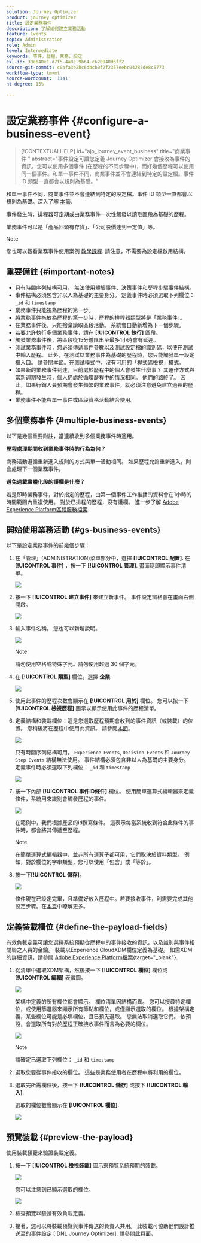 ```yaml
---
solution: Journey Optimizer
product: journey optimizer
title: 設定業務事件
description: 了解如何建立業務活動
feature: Events
topic: Administration
role: Admin
level: Intermediate
keywords: 事件，歷程，業務，設定
exl-id: 39eb40e1-d7f5-4a8e-9b64-c620940d5ff2
source-git-commit: c0afa3e2bc6dbcb0f2f2357eebc04285de8c5773
workflow-type: tm+mt
source-wordcount: '1141'
ht-degree: 15%

---
```


# 設定業務事件 {#configure-a-business-event}

>[!CONTEXTUALHELP]
>id="ajo_journey_event_business"
>title="商業事件 "
>abstract="事件設定可讓您定義 Journey Optimizer 會接收為事件的資訊。您可以使用多個事件 (在歷程的不同步驟中)，而好幾個歷程可以使用同一個事件。和單一事件不同，商業事件並不會連結到特定的設定檔。事件 ID 類型一直都會以規則為基礎。"

和單一事件不同，商業事件並不會連結到特定的設定檔。事件 ID 類型一直都會以規則為基礎。深入了解 [本節](../event/about-events.md).

事件發生時，排程器可定期或由業務事件一次性觸發以讀取區段為基礎的歷程。

業務事件可以是「產品回頭有存貨」、「公司股價達到一定值」等。

>[!NOTE]
>
>您也可以觀看業務事件使用案例 [教學課程](https://experienceleague.adobe.com/docs/journey-optimizer-learn/tutorials/create-journeys/use-case-business-event.html). 請注意，不需要為設定檔啟用結構。

## 重要備註 {#important-notes}

* 只有時間序列結構可用。 無法使用體驗事件、決策事件和歷程步驟事件結構。
* 事件結構必須包含非以人為基礎的主要身分。 定義事件時必須選取下列欄位： `_id` 和 `timestamp`
* 業務事件只能視為歷程的第一步。
* 將業務事件拖放為歷程的第一步時，歷程的排程器類型將是「業務事件」。
* 在業務事件後，只能捨棄讀取區段活動。 系統會自動新增為下一個步驟。
* 若要允許執行多個業務事件，請在 **[!UICONTROL 執行]** 區段。
* 觸發業務事件後，將區段從15分鐘匯出至最多1小時會有延遲。
* 測試業務事件時，您必須傳遞事件參數以及測試設定檔的識別碼，以便在測試中輸入歷程。 此外，在測試以業務事件為基礎的歷程時，您只能觸發單一設定檔入口。 請參閱[本節](../building-journeys/testing-the-journey.md#test-business)。在測試模式中，沒有可用的「程式碼檢視」模式。
* 如果新的業務事件到達，目前處於歷程中的個人會發生什麼事？ 其運作方式與當新週期發生時，個人仍處於循環歷程中的情況相同。 他們的路終了。 因此，如果行銷人員預期會發生頻繁的業務事件，就必須注意避免建立過長的歷程。
* 業務事件不能與單一事件或區段資格活動結合使用。

## 多個業務事件 {#multiple-business-events}

以下是幾個重要附註，當連續收到多個業務事件時適用。

**歷程處理期間收到業務事件時的行為為何？**

商務活動遵循重新進入規則的方式與單一活動相同。 如果歷程允許重新進入，則會處理下一個業務事件。

**避免過載實體化段的護欄是什麼？**

若是即時業務事件，對於指定的歷程，由第一個事件工作推播的資料會在1小時的時間範圍內重複使用。 對於已排程的歷程，沒有護欄。 進一步了解 [Adobe Experience Platform區段服務檔案](https://experienceleague.adobe.com/docs/experience-platform/segmentation/home.html).

## 開始使用業務活動 {#gs-business-events}

以下是設定業務事件的前幾個步驟：

1. 在「管理」(ADMINISTRATION)菜單部分中，選擇 **[!UICONTROL 配置]**. 在  **[!UICONTROL 事件]** ，按一下 **[!UICONTROL 管理]**. 畫面隨即顯示事件清單。

   ![](assets/jo-event1.png)

1. 按一下 **[!UICONTROL 建立事件]** 來建立新事件。 事件設定窗格會在畫面右側開啟。

   ![](assets/jo-event2.png)

1. 輸入事件名稱。 您也可以新增說明。

   ![](assets/jo-event3-business.png)

   >[!NOTE]
   >
   >請勿使用空格或特殊字元。請勿使用超過 30 個字元。

1. 在 **[!UICONTROL 類型]** 欄位，選擇 **企業**.

   ![](assets/jo-event3bis-business.png)

1. 使用此事件的歷程次數會顯示在 **[!UICONTROL 用於]** 欄位。 您可以按一下 **[!UICONTROL 檢視歷程]** 圖示以顯示使用此事件的歷程清單。

1. 定義結構和裝載欄位：這是您選取歷程預期會收到的事件資訊（或裝載）的位置。 您稍後將在歷程中使用此資訊。 請參閱[本節](../event/about-creating-business.md#define-the-payload-fields)。

   ![](assets/jo-event5-business.png)

   只有時間序列結構可用。 `Experience Events`, `Decision Events` 和 `Journey Step Events` 結構無法使用。 事件結構必須包含非以人為基礎的主要身分。 定義事件時必須選取下列欄位： `_id` 和 `timestamp`

   ![](assets/test-profiles-4.png)

1. 按一下內部 **[!UICONTROL 事件ID條件]** 欄位。 使用簡單運算式編輯器來定義條件，系統用來識別會觸發歷程的事件。

   ![](assets/jo-event6-business.png)

   在範例中，我們根據產品的id撰寫條件。 這表示每當系統收到符合此條件的事件時，都會將其傳遞至歷程。

   >[!NOTE]
   >
   >在簡單運算式編輯器中，並非所有運算子都可用，它們取決於資料類型。 例如，對於欄位的字串類型，您可以使用「包含」或「等於」。

1. 按一下&#x200B;**[!UICONTROL 儲存]**。

   ![](assets/journey7-business.png)

   條件現在已設定完畢，且準備好放入歷程中。若要接收事件，則需要完成其他設定步驟。在[本頁](../event/additional-steps-to-send-events-to-journey.md)中瞭解更多。

## 定義裝載欄位 {#define-the-payload-fields}

有效負載定義可讓您選擇系統預期從歷程中的事件接收的資訊，以及識別與事件相關聯之人員的金鑰。 裝載以Experience CloudXDM欄位定義為基礎。 如需XDM的詳細資訊，請參閱 [Adobe Experience Platform檔案](https://experienceleague.adobe.com/docs/experience-platform/xdm/home.html?lang=zh-Hant){target="_blank"}.

1. 從清單中選取XDM架構，然後按一下 **[!UICONTROL 欄位]** 欄位或 **[!UICONTROL 編輯]** 表徵圖。

   ![](assets/journey8-business.png)

   架構中定義的所有欄位都會顯示。 欄位清單因結構而異。 您可以搜尋特定欄位，或使用篩選器來顯示所有節點和欄位，或僅顯示選取的欄位。 根據架構定義，某些欄位可能是必填欄位，且已預先選取。 您無法取消選取它們。 依預設，會選取所有對於歷程正確接收事件而言為必要的欄位。

   ![](assets/journey9-business.png)

   >[!NOTE]
   >
   > 請確定已選取下列欄位： `_id` 和 `timestamp`

1. 選取您要從事件接收的欄位。 這些是業務使用者在歷程中將利用的欄位。

1. 選取完所需欄位後，按一下 **[!UICONTROL 儲存]** 或按下 **[!UICONTROL 輸入]**.

   選取的欄位數會顯示在 **[!UICONTROL 欄位]**.

   ![](assets/journey12-business.png)

## 預覽裝載 {#preview-the-payload}

使用裝載預覽來驗證裝載定義。

1. 按一下 **[!UICONTROL 檢視裝載]** 圖示來預覽系統預期的裝載。

   ![](assets/journey13-business.png)

   您可以注意到已顯示選取的欄位。

   ![](assets/journey14-business.png)

1. 檢查預覽以驗證有效負載定義。

1. 接著，您可以將裝載預覽與事件傳送的負責人共用。 此裝載可協助他們設計推送至的事件設定 [!DNL Journey Optimizer]. 請參閱[此頁面](../event/additional-steps-to-send-events-to-journey.md)。
